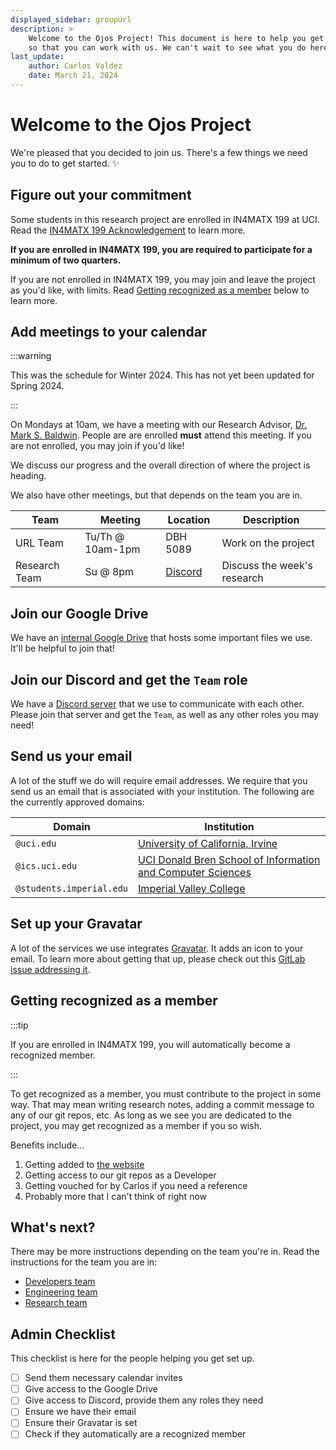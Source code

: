 ```yaml
---
displayed_sidebar: groupUrl
description: >
    Welcome to the Ojos Project! This document is here to help you get set up
    so that you can work with us. We can't wait to see what you do here!
last_update:
    author: Carlos Valdez
    date: March 21, 2024
---
```

# Welcome to the Ojos Project

We're pleased that you decided to join us. There's a few things we need you to
do to get started. ✨

## Figure out your commitment

Some students in this research project are enrolled in IN4MATX 199 at UCI. Read
the [IN4MATX 199 Acknowledgement](/policies/inf199-acknowledgement) to learn
more.

**If you are enrolled in IN4MATX 199, you are required to participate for a
minimum of two quarters.**

If you are not enrolled in IN4MATX 199, you may join and leave the project as
you'd like, with limits. Read
[Getting recognized as a member](#getting-recognized-as-a-member) below to learn
more.

## Add meetings to your calendar

:::warning

This was the schedule for Winter 2024. This has not yet been updated for Spring
2024.

:::

On Mondays at 10am, we have a meeting with our Research Advisor,
[Dr. Mark S. Baldwin](https://www.informatics.uci.edu/explore/faculty-profiles/mark-baldwin/).
People are are enrolled **must**
attend this meeting. If you are not enrolled, you may join if you'd like!

We discuss our progress and the overall direction of where the project is
heading.

We also have other meetings, but that depends on the team you are in.

| Team          | Meeting          | Location                                                                        | Description                 |
| ------------- | ---------------- | ------------------------------------------------------------------------------- | --------------------------- |
| URL Team      | Tu/Th @ 10am-1pm | DBH 5089                                                                        | Work on the project         |
| Research Team | Su @ 8pm         | [Discord](https://discord.com/channels/1204178277720268901/1207755977168785531) | Discuss the week's research |

## Join our Google Drive

We have an
[internal Google Drive](https://drive.google.com/drive/folders/1nsghXOEXTWsKTtgMzlCuXMp8iIiq8iBb)
that hosts some important files we use. It'll be helpful to join that!

## Join our Discord and get the `Team` role

We have a [Discord server](https://discord.gg/SejmYUthEj) that we use to
communicate with each other. Please join that server and get the `Team`, as well
as any other roles you may need!

## Send us your email

A lot of the stuff we do will require email addresses. We require that you send
us an email that is associated with your institution. The following are the
currently approved domains:

| Domain                   | Institution                                                                         |
| ------------------------ | ----------------------------------------------------------------------------------- |
| `@uci.edu`               | [University of California, Irvine](https://uci.edu/)                                |
| `@ics.uci.edu`           | [UCI Donald Bren School of Information and Computer Sciences](https://ics.uci.edu/) |
| `@students.imperial.edu` | [Imperial Valley College](https://imperial.edu/)                                    |

## Set up your Gravatar

A lot of the services we use integrates [Gravatar](https://gravatar.com/). It
adds an icon to your email. To learn more about getting that up, please check
out this
[GitLab issue addressing it](https://gitlab.com/ojosproject/website/-/issues/20).

## Getting recognized as a member

:::tip

If you are enrolled in IN4MATX 199, you will automatically become a recognized
member.

:::

To get recognized as a member, you must contribute to the project in some way.
That may mean writing research notes, adding a commit message to any of our git
repos, etc. As long as we see you are dedicated to the project, you may get
recognized as a member if you so wish.

Benefits include...

1. Getting added to [the website](https://ojosproject.org/#team)
2. Getting access to our git repos as a Developer
3. Getting vouched for by Carlos if you need a reference
4. Probably more that I can't think of right now

## What's next?

There may be more instructions depending on the team you're in. Read the
instructions for the team you are in:

- [Developers team](/url/developers/getting-started/)
- [Engineering team](/url/engineering/getting-started/)
- [Research team](/url/research/getting-started/)

## Admin Checklist

This checklist is here for the people helping you get set up.

- [ ] Send them necessary calendar invites
- [ ] Give access to the Google Drive
- [ ] Give access to Discord, provide them any roles they need
- [ ] Ensure we have their email
- [ ] Ensure their Gravatar is set
- [ ] Check if they automatically are a recognized member
